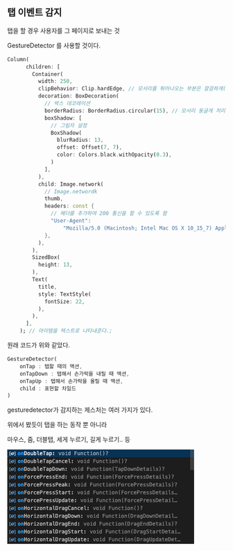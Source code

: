 
## 탭 이벤트 감지  

탭을 할 경우 사용자를 그 페이지로 보내는 것  

GestureDetector 를 사용할 것이다.  

```dart
Column(
      children: [
        Container(
          width: 250,
          clipBehavior: Clip.hardEdge, // 모서리를 튀어나오는 부분은 깔끔하게(hard) 제거
          decoration: BoxDecoration(
            // 박스 데코레이션
            borderRadius: BorderRadius.circular(15), // 모서리 둥글게 처리
            boxShadow: [
              // 그림자 설정
              BoxShadow(
                blurRadius: 13,
                offset: Offset(7, 7),
                color: Colors.black.withOpacity(0.3),
              )
            ],
          ),
          child: Image.network(
            // Image.networdk
            thumb,
            headers: const {
              // 헤더를 추가하여 200 통신을 할 수 있도록 함
              "User-Agent":
                  "Mozilla/5.0 (Macintosh; Intel Mac OS X 10_15_7) AppleWebKit/537.36 (KHTML, like Gecko) Chrome/110.0.0.0 Safari/537.36",
            },
          ),
        ),
        SizedBox(
          height: 13,
        ),
        Text(
          title,
          style: TextStyle(
            fontSize: 22,
          ),
        ),
      ],
    ); // 아이템을 텍스트로 나타내준다.;
```

원래 코드가 위와 같았다.  

```dart
GestureDetector(
    onTap : 탭할 때의 액션,
    onTapDown : 탭해서 손가락을 내릴 때 액션,
    onTapUp : 탭해서 손가락을 올릴 때 액션,
    child : 표현할 차일드
)
```

gesturedetector가 감지하는 제스처는 여러 가지가 있다.  

위에서 봤듯이 탭을 하는 동작 뿐 아니라  

마우스, 줌, 더블탭, 세게 누르기, 길게 누르기.. 등

![alt text](image-17.png)